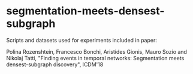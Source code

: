 # segmentation-meets-densest-subgraph

Scripts and datasets used for experiments included in paper:

Polina Rozenshtein, Francesco Bonchi, Aristides Gionis, Mauro Sozio and Nikolaj Tatti, "Finding events in temporal networks: Segmentation meets densest-subgraph discovery", ICDM'18 
